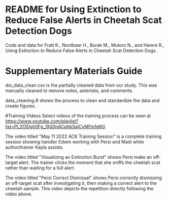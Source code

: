 # README for Using Extinction to Reduce False Alerts in Cheetah Scat Detection Dogs
Code and data for Fratt K., Nootbaar H., Burak M., Mutoro N., and Hamre R., Using Extinction to Reduce False Alerts in Cheetah Scat Detection Dogs. 

# Supplementary Materials Guide
doi_data_clean.csv is the partially cleaned data from our study. This was manually cleaned to remove notes, asterisks, and comments. 

data_cleaning.R shows the process to clean and standardize the data and create figures.

#Training Videos
Select videos of the training process can be seen at https://www.youtube.com/playlist?list=PL2f3Dgh0Fg_l9Q0nACphbSajCvMFm1eRG

The video titled "May 11 2022 ACK Training Session" is a complete training session showing handler Edwin working with Persi and Madi while author/trainer Kayla assists.

The video titled "Visualizing an Extinction Burst" shows Persi make an off-target alert. The trainer clicks the moment that she sniffs the cheetah scat rather than waiting for a full alert.

The video titled "Persi Correct Dismissal" shows Persi correctly dismissing an off-target scat after investigating it, then making a correct alert to the cheetah sample. This video depicts the repetition directly following the video above.
